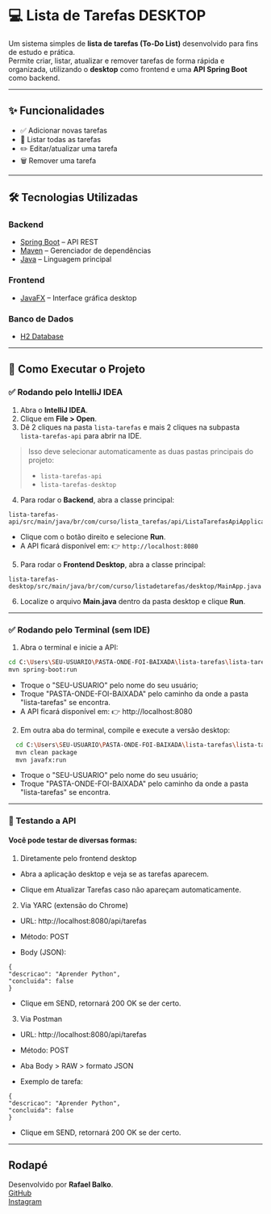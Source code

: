 # 💻 Lista de Tarefas DESKTOP

Um sistema simples de **lista de tarefas (To-Do List)** desenvolvido para fins de estudo e prática.  
Permite criar, listar, atualizar e remover tarefas de forma rápida e organizada, utilizando o **desktop** como frontend e uma **API Spring Boot** como backend.

---

## ✨ Funcionalidades

- ✅ Adicionar novas tarefas
- 📌 Listar todas as tarefas
- ✏️ Editar/atualizar uma tarefa
- 🗑️ Remover uma tarefa
---

## 🛠️ Tecnologias Utilizadas

### Backend
- [Spring Boot](https://spring.io/projects/spring-boot) – API REST
- [Maven](https://maven.apache.org/) – Gerenciador de dependências
- [Java](https://www.oracle.com/java/) – Linguagem principal

### Frontend
- [JavaFX](https://openjfx.io/) – Interface gráfica desktop

### Banco de Dados
- [H2 Database](https://www.h2database.com/)

---

## 🚀 Como Executar o Projeto

### ✅ Rodando pelo IntelliJ IDEA
1. Abra o **IntelliJ IDEA**.
2. Clique em **File > Open**.
3. Dê 2 cliques na pasta `lista-tarefas` e mais 2 cliques na subpasta `lista-tarefas-api` para abrir na IDE.

> Isso deve selecionar automaticamente as duas pastas principais do projeto:
> - `lista-tarefas-api`
> - `lista-tarefas-desktop`

4. Para rodar o **Backend**, abra a classe principal:  
```
lista-tarefas-api/src/main/java/br/com/curso/lista_tarefas/api/ListaTarefasApiApplication.java
```
- Clique com o botão direito e selecione **Run**.
- A API ficará disponível em: 👉 `http://localhost:8080`

5. Para rodar o **Frontend Desktop**, abra a classe principal:
```
lista-tarefas-desktop/src/main/java/br/com/curso/listadetarefas/desktop/MainApp.java
```
6. Localize o arquivo **Main.java** dentro da pasta desktop e clique **Run**.

---

### ✅ Rodando pelo Terminal (sem IDE)

1. Abra o terminal e inicie a API:
```bash
cd C:\Users\SEU-USUARIO\PASTA-ONDE-FOI-BAIXADA\lista-tarefas\lista-tarefas-api
mvn spring-boot:run
```
- Troque o "SEU-USUARIO" pelo nome do seu usuário;
- Troque "PASTA-ONDE-FOI-BAIXADA" pelo caminho da onde a pasta "lista-tarefas" se encontra.
- A API ficará disponível em: 👉 http://localhost:8080

2. Em outra aba do terminal, compile e execute a versão desktop:
```bash
  cd C:\Users\SEU-USUARIO\PASTA-ONDE-FOI-BAIXADA\lista-tarefas\lista-tarefas-desktop
  mvn clean package
  mvn javafx:run
```
- Troque o "SEU-USUARIO" pelo nome do seu usuário;
- Troque "PASTA-ONDE-FOI-BAIXADA" pelo caminho da onde a pasta "lista-tarefas" se encontra.
---
### 🧪 Testando a API
#### Você pode testar de diversas formas:

1. Diretamente pelo frontend desktop

- Abra a aplicação desktop e veja se as tarefas aparecem.

- Clique em Atualizar Tarefas caso não apareçam automaticamente.

2. Via YARC (extensão do Chrome)

- URL: http://localhost:8080/api/tarefas

- Método: POST

- Body (JSON):
```
{
"descricao": "Aprender Python",
"concluida": false
}
```
- Clique em SEND, retornará 200 OK se der certo.

3. Via Postman

- URL: http://localhost:8080/api/tarefas

- Método: POST

- Aba Body > RAW > formato JSON

- Exemplo de tarefa:
```
{
"descricao": "Aprender Python",
"concluida": false
}
```
- Clique em SEND, retornará 200 OK se der certo.

---
## Rodapé
Desenvolvido por **Rafael Balko**.  
[GitHub](https://github.com/rafabalko)  
[Instagram](https://www.instagram.com/rafaabalko/?hl=pt-br)